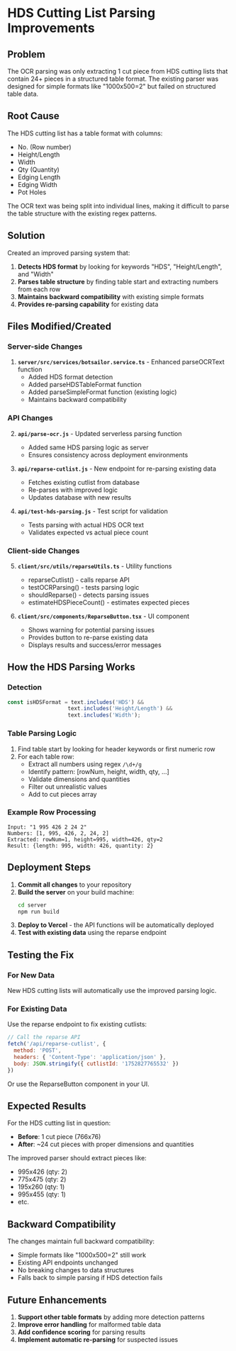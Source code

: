 # HDS Cutting List Parsing Improvements

## Problem
The OCR parsing was only extracting 1 cut piece from HDS cutting lists that contain 24+ pieces in a structured table format. The existing parser was designed for simple formats like "1000x500=2" but failed on structured table data.

## Root Cause
The HDS cutting list has a table format with columns:
- No. (Row number)
- Height/Length 
- Width
- Qty (Quantity)
- Edging Length
- Edging Width  
- Pot Holes

The OCR text was being split into individual lines, making it difficult to parse the table structure with the existing regex patterns.

## Solution
Created an improved parsing system that:

1. **Detects HDS format** by looking for keywords "HDS", "Height/Length", and "Width"
2. **Parses table structure** by finding table start and extracting numbers from each row
3. **Maintains backward compatibility** with existing simple formats
4. **Provides re-parsing capability** for existing data

## Files Modified/Created

### Server-side Changes
1. **`server/src/services/botsailor.service.ts`** - Enhanced parseOCRText function
   - Added HDS format detection
   - Added parseHDSTableFormat function
   - Added parseSimpleFormat function (existing logic)
   - Maintains backward compatibility

### API Changes  
2. **`api/parse-ocr.js`** - Updated serverless parsing function
   - Added same HDS parsing logic as server
   - Ensures consistency across deployment environments

3. **`api/reparse-cutlist.js`** - New endpoint for re-parsing existing data
   - Fetches existing cutlist from database
   - Re-parses with improved logic
   - Updates database with new results

4. **`api/test-hds-parsing.js`** - Test script for validation
   - Tests parsing with actual HDS OCR text
   - Validates expected vs actual piece count

### Client-side Changes
5. **`client/src/utils/reparseUtils.ts`** - Utility functions
   - reparseCutlist() - calls reparse API
   - testOCRParsing() - tests parsing logic
   - shouldReparse() - detects parsing issues
   - estimateHDSPieceCount() - estimates expected pieces

6. **`client/src/components/ReparseButton.tsx`** - UI component
   - Shows warning for potential parsing issues
   - Provides button to re-parse existing data
   - Displays results and success/error messages

## How the HDS Parsing Works

### Detection
```javascript
const isHDSFormat = text.includes('HDS') && 
                   text.includes('Height/Length') && 
                   text.includes('Width');
```

### Table Parsing Logic
1. Find table start by looking for header keywords or first numeric row
2. For each table row:
   - Extract all numbers using regex `/\d+/g`
   - Identify pattern: [rowNum, height, width, qty, ...]
   - Validate dimensions and quantities
   - Filter out unrealistic values
   - Add to cut pieces array

### Example Row Processing
```
Input: "1 995 426 2 24 2"
Numbers: [1, 995, 426, 2, 24, 2]
Extracted: rowNum=1, height=995, width=426, qty=2
Result: {length: 995, width: 426, quantity: 2}
```

## Deployment Steps

1. **Commit all changes** to your repository
2. **Build the server** on your build machine:
   ```bash
   cd server
   npm run build
   ```
3. **Deploy to Vercel** - the API functions will be automatically deployed
4. **Test with existing data** using the reparse endpoint

## Testing the Fix

### For New Data
New HDS cutting lists will automatically use the improved parsing logic.

### For Existing Data
Use the reparse endpoint to fix existing cutlists:

```javascript
// Call the reparse API
fetch('/api/reparse-cutlist', {
  method: 'POST',
  headers: { 'Content-Type': 'application/json' },
  body: JSON.stringify({ cutlistId: '1752827765532' })
})
```

Or use the ReparseButton component in your UI.

## Expected Results

For the HDS cutting list in question:
- **Before**: 1 cut piece (766x76)
- **After**: ~24 cut pieces with proper dimensions and quantities

The improved parser should extract pieces like:
- 995x426 (qty: 2)
- 775x475 (qty: 2) 
- 195x260 (qty: 1)
- 995x455 (qty: 1)
- etc.

## Backward Compatibility

The changes maintain full backward compatibility:
- Simple formats like "1000x500=2" still work
- Existing API endpoints unchanged
- No breaking changes to data structures
- Falls back to simple parsing if HDS detection fails

## Future Enhancements

1. **Support other table formats** by adding more detection patterns
2. **Improve error handling** for malformed table data
3. **Add confidence scoring** for parsing results
4. **Implement automatic re-parsing** for suspected issues
